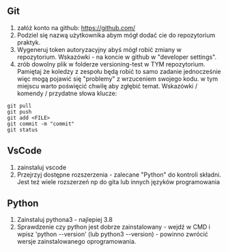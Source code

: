 ## Git

1. załóż konto na github: https://github.com/
2. Podziel się nazwą użytkownika abym mógł dodać cie do repozytorium praktyk.
3. Wygeneruj token autoryzacyjny abyś mógł robić zmiany w repozytorium. Wskazówki - na koncie w github w "developer settings".
4. zrób dowolny plik w folderze versioning-test w TYM repozytorium. Pamiętaj że koledzy z zespołu będą robić to samo zadanie jednocześnie więc mogą pojawić się "problemy" z wrzuceniem swojego kodu. w tym miejscu warto poświęcić chwilę aby zgłębić temat. Wskazówki / komendy / przydatne słowa klucze:
```
git pull
git push
git add <FILE>
git commit -m "commit"
git status
```

## VsCode

1. zainstaluj vscode
2. Przejrzyj dostępne rozszerzenia - zalecane "Python" do kontroli składni. Jest też wiele rozszerzeń np do gita lub innych języków programowania


## Python
1. Zainstaluj pythona3 - najlepiej 3.8
2. Sprawdzenie czy python jest dobrze zainstalowany - wejdź w CMD i wpisz 'python --version' (lub python3 --version) - powinno zwrócić wersje zainstalowanego oprogramowania.

